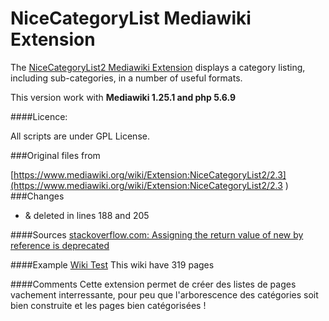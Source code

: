 # NiceCategoryList Mediawiki Extension

The [NiceCategoryList2 Mediawiki Extension](https://www.mediawiki.org/wiki/Extension:NiceCategoryList2)
displays a category listing, including sub-categories, in a number of useful formats.

This version work with **Mediawiki 1.25.1 and php 5.6.9**

####Licence:

All scripts are under GPL License.


###Original files from

[https://www.mediawiki.org/wiki/Extension:NiceCategoryList2/2.3](https://www.mediawiki.org/wiki/Extension:NiceCategoryList2/2.3
)
###Changes
* & deleted in lines 188 and 205

####Sources
[stackoverflow.com: Assigning the return value of new by reference is deprecated](http://stackoverflow.com/questions/1086539/assigning-the-return-value-of-new-by-reference-is-deprecated)

####Example
[Wiki Test](http://wikitest.lobotomie.org/index.php/Liste_Labomedia)
This wiki have 319 pages

####Comments
Cette extension permet de créer des listes de pages vachement interressante, pour peu que l'arborescence des catégories soit bien construite et les pages bien catégorisées !
